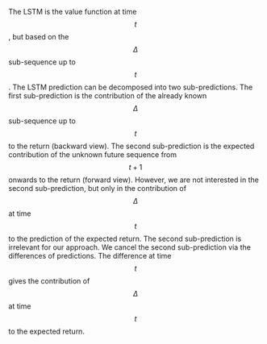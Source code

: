 The LSTM is the value function at time $$t$$, but based on the $$\Delta$$ sub-sequence up to $$t$$. The LSTM prediction can be decomposed into two sub-predictions. The first sub-prediction is the contribution of the already known $$\Delta$$ sub-sequence up to $$t$$ to the return (backward view). The second sub-prediction is the expected contribution of the unknown future sequence from $$t+1$$ onwards to the return (forward view). However, we are not interested in the second sub-prediction, but only in the contribution of $$Δ$$ at time $$t$$ to the prediction of the expected return. The second sub-prediction is irrelevant for our approach. We cancel the second sub-prediction via the differences of predictions. The difference at time $$t$$ gives the contribution of $$\Delta$$ at time $$t$$ to the expected return.